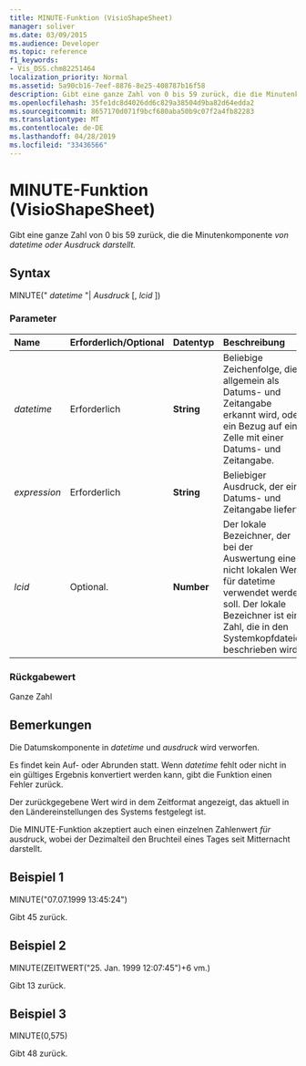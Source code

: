 ```yaml
---
title: MINUTE-Funktion (VisioShapeSheet)
manager: soliver
ms.date: 03/09/2015
ms.audience: Developer
ms.topic: reference
f1_keywords:
- Vis_DSS.chm82251464
localization_priority: Normal
ms.assetid: 5a90cb16-7eef-8876-8e25-408787b16f58
description: Gibt eine ganze Zahl von 0 bis 59 zurück, die die Minutenkomponente von datetime oder Ausdruck darstellt.
ms.openlocfilehash: 35fe1dc8d4026dd6c829a38504d9ba82d64edda2
ms.sourcegitcommit: 8657170d071f9bcf680aba50b9c07f2a4fb82283
ms.translationtype: MT
ms.contentlocale: de-DE
ms.lasthandoff: 04/28/2019
ms.locfileid: "33436566"
---
```

# <a name="minute-function-visioshapesheet"></a>MINUTE-Funktion (VisioShapeSheet)

Gibt eine ganze Zahl von 0 bis 59 zurück, die die Minutenkomponente *von datetime oder* *Ausdruck darstellt.* 
  
## <a name="syntax"></a>Syntax

MINUTE(" *datetime*  "|  *Ausdruck*  [,  *lcid*  ]) 
  
### <a name="parameters"></a>Parameter

|**Name**|**Erforderlich/Optional**|**Datentyp**|**Beschreibung**|
|:-----|:-----|:-----|:-----|
| _datetime_ <br/> |Erforderlich  <br/> |**String** <br/> |Beliebige Zeichenfolge, die allgemein als Datums- und Zeitangabe erkannt wird, oder ein Bezug auf eine Zelle mit einer Datums- und Zeitangabe.  <br/> |
| _expression_ <br/> |Erforderlich  <br/> |**String** <br/> | Beliebiger Ausdruck, der eine Datums- und Zeitangabe liefert.  <br/> |
| _lcid_ <br/> |Optional.  <br/> |**Number** <br/> |Der lokale Bezeichner, der bei der Auswertung eines nicht lokalen Werts für datetime verwendet werden soll. Der lokale Bezeichner ist eine Zahl, die in den Systemkopfdateien beschrieben wird.  <br/> |
   
### <a name="return-value"></a>Rückgabewert

Ganze Zahl
  
## <a name="remarks"></a>Bemerkungen

Die Datumskomponente in  _datetime_ und  _ausdruck_ wird verworfen. 
  
Es findet kein Auf- oder Abrunden statt. Wenn  _datetime_ fehlt oder nicht in ein gültiges Ergebnis konvertiert werden kann, gibt die Funktion einen Fehler zurück. 
  
Der zurückgegebene Wert wird in dem Zeitformat angezeigt, das aktuell in den Ländereinstellungen des Systems festgelegt ist.
  
Die MINUTE-Funktion akzeptiert auch einen einzelnen Zahlenwert  _für_ ausdruck, wobei der Dezimalteil den Bruchteil eines Tages seit Mitternacht darstellt. 
  
## <a name="example-1"></a>Beispiel 1

MINUTE("07.07.1999 13:45:24")
  
Gibt 45 zurück.
  
## <a name="example-2"></a>Beispiel 2

MINUTE(ZEITWERT("25. Jan. 1999 12:07:45")+6 vm.)
  
Gibt 13 zurück.
  
## <a name="example-3"></a>Beispiel 3

MINUTE(0,575)
  
Gibt 48 zurück.
  

